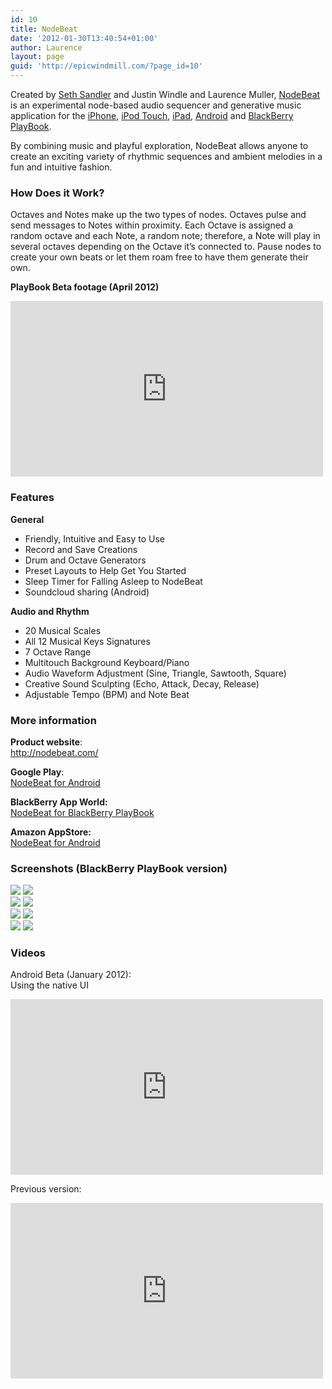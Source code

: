 ```yaml
---
id: 10
title: NodeBeat
date: '2012-01-30T13:40:54+01:00'
author: Laurence
layout: page
guid: 'http://epicwindmill.com/?page_id=10'
---
```


Created by [Seth Sandler](http://www.sethsandler.com/) and Justin Windle and Laurence Muller, [NodeBeat](http://nodebeat.com/) is an experimental node-based audio sequencer and generative music application for the [iPhone](http://click.linksynergy.com/fs-bin/stat?id=D70NoYDI4JA&offerid=146261&type=3&subid=0&tmpid=1826&RD_PARM1=http%253A%252F%252Fitunes.apple.com%252Fus%252Fapp%252Fnodebeat%252Fid428440804%253Fmt%253D8%2526uo%253D4%2526partnerId%253D30), [iPod Touch](http://click.linksynergy.com/fs-bin/stat?id=D70NoYDI4JA&offerid=146261&type=3&subid=0&tmpid=1826&RD_PARM1=http%253A%252F%252Fitunes.apple.com%252Fus%252Fapp%252Fnodebeat%252Fid428440804%253Fmt%253D8%2526uo%253D4%2526partnerId%253D30), [iPad](http://click.linksynergy.com/fs-bin/stat?id=D70NoYDI4JA&offerid=146261&type=3&subid=0&tmpid=1826&RD_PARM1=http%253A%252F%252Fitunes.apple.com%252Fus%252Fapp%252Fnodebeat-hd%252Fid430218329%253Fmt%253D8%2526uo%253D4%2526partnerId%253D30), [Android](https://play.google.com/store/apps/details?id=com.AffinityBlue.NodeBeat) and [BlackBerry PlayBook](http://appworld.blackberry.com/webstore/content/106167/?lang=en).

By combining music and playful exploration, NodeBeat allows anyone to create an exciting variety of rhythmic sequences and ambient melodies in a fun and intuitive fashion.

### How Does it Work?

Octaves and Notes make up the two types of nodes. Octaves pulse and send messages to Notes within proximity. Each Octave is assigned a random octave and each Note, a random note; therefore, a Note will play in several octaves depending on the Octave it’s connected to. Pause nodes to create your own beats or let them roam free to have them generate their own.

**PlayBook Beta footage (April 2012)**  
<iframe allow="accelerometer; autoplay; clipboard-write; encrypted-media; gyroscope; picture-in-picture; web-share" allowfullscreen="" frameborder="0" height="281" loading="lazy" src="https://www.youtube.com/embed/xhZ46PpccGQ?feature=oembed" title="NodeBeat running on BlackBerry Playbook Tablet" width="500"></iframe>

### Features

**General**

* Friendly, Intuitive and Easy to Use
* Record and Save Creations
* Drum and Octave Generators
* Preset Layouts to Help Get You Started
* Sleep Timer for Falling Asleep to NodeBeat
* Soundcloud sharing (Android)

**Audio and Rhythm**

* 20 Musical Scales
* All 12 Musical Keys Signatures
* 7 Octave Range
* Multitouch Background Keyboard/Piano
* Audio Waveform Adjustment (Sine, Triangle, Sawtooth, Square)
* Creative Sound Sculpting (Echo, Attack, Decay, Release)
* Adjustable Tempo (BPM) and Note Beat

### More information

**Product website**:  
<http://nodebeat.com/>

**Google Play**:  
[NodeBeat for Android](https://play.google.com/store/apps/details?id=com.AffinityBlue.NodeBeat)

**BlackBerry App World:**  
[NodeBeat for BlackBerry PlayBook](http://appworld.blackberry.com/webstore/content/106167/?lang=en)

**Amazon AppStore:**  
[NodeBeat for Android](http://www.amazon.com/gp/product/B0061S0A64)

### Screenshots (BlackBerry PlayBook version)  


[![](https://epicwindmill.com/wp-content/uploads/2012/01/IMG_00000022-300x175.jpg)](https://epicwindmill.com/wp-content/uploads/2012/01/IMG_00000022.jpg) [![](https://epicwindmill.com/wp-content/uploads/2012/01/IMG_00000023-300x175.jpg)](https://epicwindmill.com/wp-content/uploads/2012/01/IMG_00000023.jpg)  
[![](https://epicwindmill.com/wp-content/uploads/2012/01/IMG_00000024-300x175.jpg)](https://epicwindmill.com/wp-content/uploads/2012/01/IMG_00000024.jpg) [![](https://epicwindmill.com/wp-content/uploads/2012/01/IMG_00000025-300x175.jpg)](https://epicwindmill.com/wp-content/uploads/2012/01/IMG_00000025.jpg)  
[![](https://epicwindmill.com/wp-content/uploads/2012/01/IMG_00000027-300x175.jpg)](https://epicwindmill.com/wp-content/uploads/2012/01/IMG_00000027.jpg) [![](https://epicwindmill.com/wp-content/uploads/2012/01/IMG_00000028-300x175.jpg)](https://epicwindmill.com/wp-content/uploads/2012/01/IMG_00000028.jpg)  
[![](https://epicwindmill.com/wp-content/uploads/2012/01/IMG_00000029-300x175.jpg)](https://epicwindmill.com/wp-content/uploads/2012/01/IMG_00000029.jpg) [![](https://epicwindmill.com/wp-content/uploads/2012/01/IMG_00000030-300x175.jpg)](https://epicwindmill.com/wp-content/uploads/2012/01/IMG_00000030.jpg)

### Videos

Android Beta (January 2012):  
Using the native UI
<iframe allow="accelerometer; autoplay; clipboard-write; encrypted-media; gyroscope; picture-in-picture; web-share" allowfullscreen="" frameborder="0" height="281" loading="lazy" src="https://www.youtube.com/embed/AaHI80wTWww?feature=oembed" title="NodeBeat for Android update preview" width="500"></iframe>

Previous version:  
<iframe allow="accelerometer; autoplay; clipboard-write; encrypted-media; gyroscope; picture-in-picture; web-share" allowfullscreen="" frameborder="0" height="281" loading="lazy" src="https://www.youtube.com/embed/2GUkhkyl4rs?feature=oembed" title="NodeBeat - Android and iOS Creative Music Sequencer" width="500"></iframe>
